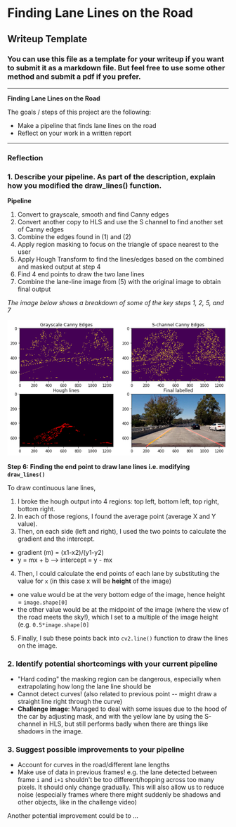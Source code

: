 # **Finding Lane Lines on the Road** 

## Writeup Template

### You can use this file as a template for your writeup if you want to submit it as a markdown file. But feel free to use some other method and submit a pdf if you prefer.

---

**Finding Lane Lines on the Road**

The goals / steps of this project are the following:
* Make a pipeline that finds lane lines on the road
* Reflect on your work in a written report


[//]: # (Image References)

[breakdown_image]: ./test_images_output/breakdown.png "Breakdown"

---

### Reflection

### 1. Describe your pipeline. As part of the description, explain how you modified the draw_lines() function.

**Pipeline**
1. Convert to grayscale, smooth and find Canny edges
2. Convert another copy to HLS and use the S channel to find another set of Canny edges
3. Combine the edges found in (1) and (2)
4. Apply region masking to focus on the triangle of space nearest to the user
5. Apply Hough Transform to find the lines/edges based on the combined and masked output at step 4
6. Find 4 end points to draw the two lane lines
7. Combine the lane-line image from (5) with the original image to obtain final output

*The image below shows a breakdown of some of the key steps 1, 2, 5, and 7* 

![breakdown][breakdown_image]


**Step 6: Finding the end point to draw lane lines i.e. modifying `draw_lines()`**

To draw continuous lane lines, 

1. I broke the hough output into 4 regions: top left, bottom left, top right, bottom right. 
2. In each of those regions, I found the average point (average X and Y value). 
3. Then, on each side (left and right), I used the two points to calculate the gradient and the intercept. 
  - gradient (m) = (x1-x2)/(y1-y2)
  - y = mx + b --> intercept = y - mx
4. Then, I could calculate the end points of each lane by substituting the value for `x` (in this case x will be **height** of the image)
  - one value would be at the very bottom edge of the image, hence height = `image.shape[0]`
  - the other value would be at the midpoint of the image (where the view of the road meets the sky!), which I set to a multiple of the image height (e.g. `0.5*image.shape[0]`
5. Finally, I sub these points back into `cv2.line()` function to draw the lines on the image.

### 2. Identify potential shortcomings with your current pipeline

- "Hard coding" the masking region can be dangerous, especially when extrapolating how long the lane line should be 
- Cannot detect curves! (also related to previous point -- might draw a straight line right through the curve)
- **Challenge image**: Managed to deal with some issues due to the hood of the car by adjusting mask, and with the yellow lane by using the S-channel in HLS, but still performs badly when there are things like shadows in the image.

### 3. Suggest possible improvements to your pipeline

- Account for curves in the road/different lane lengths
- Make use of data in previous frames! e.g. the lane detected between frame `i` and `i+1` shouldn't be too different/hopping across too many pixels. It should only change gradually. This will also allow us to reduce noise (especially frames where there might suddenly be shadows and other objects, like in the challenge video)

Another potential improvement could be to ...
